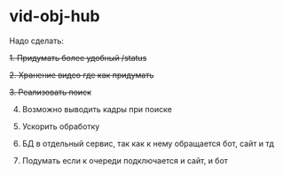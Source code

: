 # vid-obj-hub

Надо сделать:

~~1. Придумать более удобный /status~~

~~2. Хранение видео где как придумать~~

~~3. Реализовать поиск~~

4. Возможно выводить кадры при поиске
5. Ускорить обработку

6. БД в отдельный сервис, так как к нему обращается бот, сайт и тд
7. Подумать если к очереди подключается и сайт, и бот